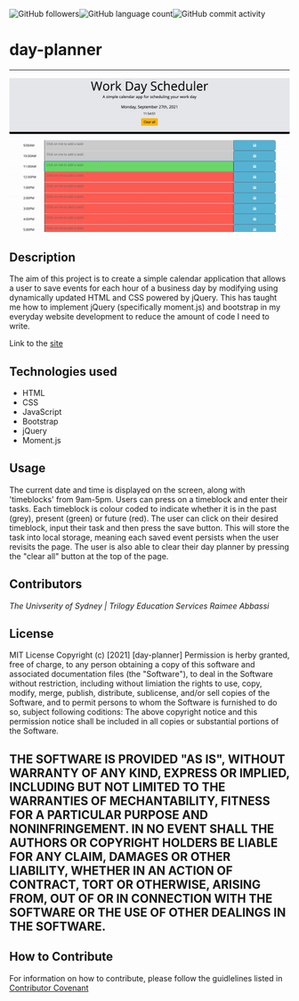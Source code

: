 <img alt="GitHub followers" src="https://img.shields.io/github/followers/Raimeeab?style=social"><img alt="GitHub language count" src="https://img.shields.io/github/languages/count/Raimeeab/day-planner?style=social"><img alt="GitHub commit activity" src="https://img.shields.io/github/commit-activity/w/Raimeeab/day-planner?style=social">

# day-planner
---
![day-planner-demo](https://github.com/Raimeeab/day-planner/blob/main/Assets/images/day-planner-demo.gif)

## Description

The aim of this project is to create a simple calendar application that allows a user to save events for each hour of a business day by modifying using dynamically updated HTML and CSS powered by jQuery. This has taught me how to implement jQuery (specifically moment.js) and bootstrap in my everyday website development to reduce the amount of code I need to write. 

Link to the [site](https://raimeeab.github.io/day-planner/)

## Technologies used

- HTML
- CSS
- JavaScript
- Bootstrap 
- jQuery
- Moment.js 

## Usage

The current date and time is displayed on the screen, along with 'timeblocks' from 9am-5pm. Users can press on a timeblock and enter their tasks. Each timeblock is colour coded to indicate whether it is in the past (grey), present (green) or future (red). The user can click on their desired timeblock, input their task and then press the save button. This will store the task into local storage, meaning each saved event persists when the user revisits the page. The user is also able to clear their day planner by pressing the "clear all" button at the top of the page.

## Contributors
*The Univserity of Sydney | Trilogy Education Services*
*Raimee Abbassi*

## License
MIT License
Copyright (c) [2021] [day-planner]
Permission is herby granted, free of charge, to any person obtaining a copy of this software and associated documentation files (the "Software"), to deal in the Software without restriction, including without limiation the rights to use, copy, modify, merge, publish, distribute, sublicense, and/or sell copies of the Software, and to permit persons to whom the Software is furnished to do so, subject following coditions: 
The above copyright notice and this permission notice shall be included in all copies or substantial portions of the Software. 

THE SOFTWARE IS PROVIDED "AS IS", WITHOUT WARRANTY OF ANY KIND, EXPRESS OR IMPLIED, INCLUDING BUT NOT LIMITED TO THE WARRANTIES OF MECHANTABILITY, FITNESS FOR A PARTICULAR PURPOSE AND NONINFRINGEMENT. IN NO EVENT SHALL THE AUTHORS OR COPYRIGHT HOLDERS BE LIABLE FOR ANY CLAIM, DAMAGES OR OTHER LIABILITY, WHETHER IN AN ACTION OF CONTRACT, TORT OR OTHERWISE, ARISING FROM, OUT OF OR IN CONNECTION WITH THE SOFTWARE OR THE USE OF OTHER DEALINGS IN THE SOFTWARE.  
---

## How to Contribute
For information on how to contribute, please follow the guidlelines listed in [Contributor Covenant](https://www.contributor-covenant.org/) 
